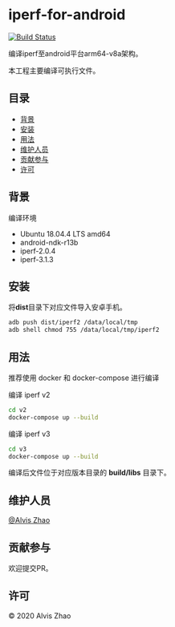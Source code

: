 # iperf-for-android

[![Build Status](https://img.shields.io/travis/com/alvisisme/android-iperf?style=flat-square)](https://travis-ci.com/alvisisme/android-iperf)

编译iperf至android平台arm64-v8a架构。

本工程主要编译可执行文件。

## 目录

- [背景](#背景)
- [安装](#安装)
- [用法](#用法)
- [维护人员](#维护人员)
- [贡献参与](#贡献参与)
- [许可](#许可)

## 背景

编译环境

* Ubuntu 18.04.4 LTS amd64
* android-ndk-r13b
* iperf-2.0.4
* iperf-3.1.3

## 安装

将**dist**目录下对应文件导入安卓手机。

```bash
adb push dist/iperf2 /data/local/tmp
adb shell chmod 755 /data/local/tmp/iperf2
```

## 用法

推荐使用 docker 和 docker-compose 进行编译

编译 iperf v2

```bash
cd v2
docker-compose up --build
```

编译 iperf v3

```bash
cd v3
docker-compose up --build
```

编译后文件位于对应版本目录的 **build/libs** 目录下。

## 维护人员

[@Alvis Zhao](https://github.com/alvisisme)

## 贡献参与

欢迎提交PR。

## 许可

© 2020 Alvis Zhao
